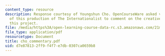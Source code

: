 ```yaml
---
content_type: resource
description: Response courtesy of Youngshun Cho. OpenCourseWare asked various members
  of this production of The Internationalist to comment on the creative process for
  this project.
file: /media/https%3A/open-learning-course-data-rc.s3.amazonaws.com/21m-873-theater-arts-topics-fall-2004-january-iap-2005/d7e878132ff9f4f7e7db0307ca0659b8_cho_commentary.pdf
file_type: application/pdf
resourcetype: Document
title: cho_commentary.pdf
uid: d7e87813-2ff9-f4f7-e7db-0307ca0659b8
---
```


